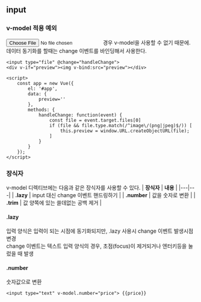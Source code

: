 ## input
### v-model 적용 예외
<input type="file"> 경우 v-model을 사용할 수 없기 때문에.  
데이터 동기화를 할때는 change 이벤트를 바인딩해서 사용한다.

```
<input type="file" @change="handleChange">
<div v-if="preview"><img v-bind:src="preview"></div>

<script>
    const app = new Vue({
        el: '#app',
        data: {
            preview=''
        },
        methods: {
            handleChange: function(event) {
                const file = event.target.files[0]
                if (file && file.type.match(/^image\/(png|jpeg)$/)) [
                    this.preview = window.URL.createObjectURL(file);
                ]
            }
        }
    });
</script>
```

### 장식자
v-model 디렉티브에는 다음과 같은 장식자를 사용할 수 있다.
|  **장식자** | **내용**  |
|---|---|
| **.lazy**  | input 대신 change 이벤트 핸드링하기 |
| **.number**  | 값을 숫자로 변환 |
| **.trim**  | 값 양쪽에 있는 쓸데없는 공백 제거 |

#### **.lazy**  
입력 양식은 입력이 되는 시점에 동기화되지만, .lazy 사용시 change 이벤트 발생시점 변경  
change 이벤트는 텍스트 입력 양식의 경우, 초점(focus)이 제거되거나 엔터키등을 눌렀을 때 발생

#### **.number**
숫자값으로 변환

```
<input type="text" v-model.number="price"> {{price}}
```
